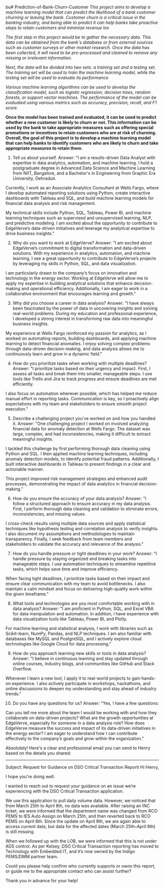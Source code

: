 bu# Prediction-of-Bank-Churn-Customer
*This project aims to develop a machine learning model that can predict the likelihood of a bank customer churning or leaving the bank. Customer churn is a critical issue in the banking industry, and 
being able to predict it can help banks take proactive steps to retain customers and minimize revenue los*




*The first step in this project would be to gather the necessary data. This data can be obtained from the bank's database or from external sources such as customer surveys or other market research. Once the data has been collected, it will need to be pre-processed and cleaned to remove any missing or irrelevant information.*



*Next, the data will be divided into two sets: a training set and a testing set. The training set will be used to train the machine learning model, while the testing set will be used to evaluate its performance*


*Various machine learning algorithms can be used to develop the classification model, such as logistic regression, decision trees, random forests, or support vector machines. The performance of the model can be evaluated using various metrics such as accuracy, precision, recall, and F1 score.*


**Once the model has been trained and evaluated, it can be used to predict whether a new customer is likely to churn or not. This information can be used by the bank to take appropriate measures such as offering special promotions or incentives to retain customers who are at risk of churning.
Overall, the goal of this project is to develop a machine learning model that can help banks to identify customers who are likely to churn and take appropriate measures to retain them.**

1. Tell us about yourself.
Answer:
"I am a results-driven Data Analyst with expertise in data analytics, automation, and machine learning. I hold a postgraduate degree in Advanced Data Science and Machine Learning from NIIT, Bangalore, and a Bachelor's in Engineering from Graphic Era University, Dehradun.

Currently, I work as an Associate Analytics Consultant at Wells Fargo, where I develop automated reporting solutions using Python, create interactive dashboards with Tableau and SQL, and build machine learning models for financial data analysis and risk management.

My technical skills include Python, SQL, Tableau, Power BI, and machine learning techniques such as supervised and unsupervised learning, NLP, and predictive modeling. I am excited about the opportunity to contribute to EdgeVerve’s data-driven initiatives and leverage my analytical expertise to drive business insights."

2. Why do you want to work at EdgeVerve?
Answer:
"I am excited about EdgeVerve’s commitment to digital transformation and data-driven solutions. With my experience in analytics, automation, and machine learning, I see a great opportunity to contribute to EdgeVerve’s projects by leveraging my skills in Python, SQL, and data visualization.

I am particularly drawn to the company’s focus on innovation and technology in the energy sector. Working at EdgeVerve will allow me to apply my expertise in building analytical solutions that enhance decision-making and operational efficiency. Additionally, I am eager to work in a collaborative environment that encourages learning and growth."

3. Why did you choose a career in data analysis?
Answer:
"I have always been fascinated by the power of data in uncovering insights and solving real-world problems. During my education and professional experience, I developed a strong interest in transforming raw data into meaningful business insights.

My experience at Wells Fargo reinforced my passion for analytics, as I worked on automating reports, building dashboards, and applying machine learning to detect financial anomalies. I enjoy solving complex problems through data-driven decision-making, and data analysis allows me to continuously learn and grow in a dynamic field."

4. How do you prioritize tasks when working with multiple deadlines?
Answer:
"I prioritize tasks based on their urgency and impact. First, I assess all tasks and break them into smaller, manageable steps. I use tools like Trello and Jira to track progress and ensure deadlines are met efficiently.

I also focus on automation wherever possible, which has helped me reduce manual effort in reporting tasks. Communication is key, so I proactively align expectations with my team and stakeholders to ensure smooth project execution."

5. Describe a challenging project you've worked on and how you handled it.
Answer:
"One challenging project I worked on involved analyzing financial data for anomaly detection at Wells Fargo. The dataset was large, complex, and had inconsistencies, making it difficult to extract meaningful insights.

I tackled this challenge by first performing thorough data cleaning using Python and SQL. I then applied machine learning techniques, including anomaly detection models, to identify potential fraud patterns. Additionally, I built interactive dashboards in Tableau to present findings in a clear and actionable manner.

This project improved risk management strategies and enhanced audit processes, demonstrating the impact of data analytics in financial decision-making."

6. How do you ensure the accuracy of your data analysis?
Answer:
"I follow a structured approach to ensure accuracy in my data analysis. First, I perform thorough data cleaning and validation to eliminate errors, inconsistencies, and missing values.

I cross-check results using multiple data sources and apply statistical techniques like hypothesis testing and correlation analysis to verify insights. I also document my assumptions and methodologies to maintain transparency. Finally, I seek feedback from team members and stakeholders to validate the accuracy and relevance of the analysis."

7. How do you handle pressure or tight deadlines in your work?
Answer:
"I handle pressure by staying organized and breaking tasks into manageable steps. I use automation techniques to streamline repetitive tasks, which helps save time and improve efficiency.

When facing tight deadlines, I prioritize tasks based on their impact and ensure clear communication with my team to avoid bottlenecks. I also maintain a calm mindset and focus on delivering high-quality work within the given timeframe."

8. What tools and technologies are you most comfortable working with in data analysis?
Answer:
"I am proficient in Python, SQL, and Excel VBA for data manipulation and automation. In addition, I have experience with data visualization tools like Tableau, Power BI, and Plotly.

For machine learning and statistical analysis, I work with libraries such as Scikit-learn, NumPy, Pandas, and NLP techniques. I am also familiar with databases like MySQL and PostgreSQL, and I actively explore cloud technologies like Google Cloud for data processing."

9. How do you approach learning new skills or tools in data analysis?
Answer:
"I believe in continuous learning and stay updated through online courses, industry blogs, and communities like GitHub and Stack Overflow.

Whenever I learn a new tool, I apply it to real-world projects to gain hands-on experience. I also actively participate in workshops, hackathons, and online discussions to deepen my understanding and stay ahead of industry trends."

10. Do you have any questions for us?
Answer:
"Yes, I have a few questions:

Can you tell me more about the team I would be working with and how they collaborate on data-driven projects?
What are the growth opportunities at EdgeVerve, especially for someone in a data analysis role?
How does EdgeVerve measure the success and impact of its data-driven initiatives in the energy sector?
I am eager to understand how I can contribute effectively to the company’s goals and grow within the organization."

 
Absolutely! Here's a clear and professional email you can send to Henry based on the details you shared:


---

Subject: Request for Guidance on DSO Critical Transaction Reporti
Hi Henry,

I hope you're doing well.

I wanted to reach out to request your guidance on an issue we’re experiencing with the DSO Critical Transaction application.

We use this application to pull daily volume data. However, we noticed that from March 25th to April 8th, no data was available. After raising an INC ticket, we were informed that the department name was changed from RCO PEMS to IES Auto Assign on March 25th, and then reverted back to RCO PEMS on April 8th. Since the update on April 8th, we are again able to access current data, but data for the affected dates (March 25th–April 8th) is still missing.

When we followed up with the LOB, we were informed that this is not under ADS control. As per Kelsey, DSO Critical Transaction reporting has moved to Technology with Embedded IT, and it’s now owned by the Indigo PEMS/DMM partner team.

Could you please help confirm who currently supports or owns this report, or guide me to the appropriate contact who can assist further?

Thank you in advance for your help!

